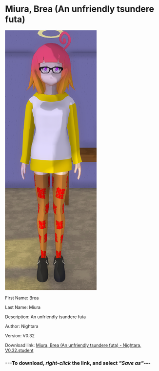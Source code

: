 # Miura, Brea (An unfriendly tsundere futa)

<img src = "https://raw.githubusercontent.com/Arbiter1223/Daigaku-Gurashi-Custom-Students/master/Students/Files/Miura%2C%20Brea%20(An%20unfriendly%20tsundere%20futa).png">

First Name: Brea

Last Name: Miura

Description: An unfriendly tsundere futa

Author: Nightara

Version: V0.32

Download link: <a href="https://raw.githubusercontent.com/Arbiter1223/Daigaku-Gurashi-Custom-Students/master/Students/Files/Miura%2C%20Brea%20(An%20unfriendly%20tsundere%20futa)%20-%20Nightara%2C%20V0.32.student">Miura, Brea (An unfriendly tsundere futa) - Nightara, V0.32.student</a>

### ---**To download, _right-click_ the link, and select _"Save as"_**---
